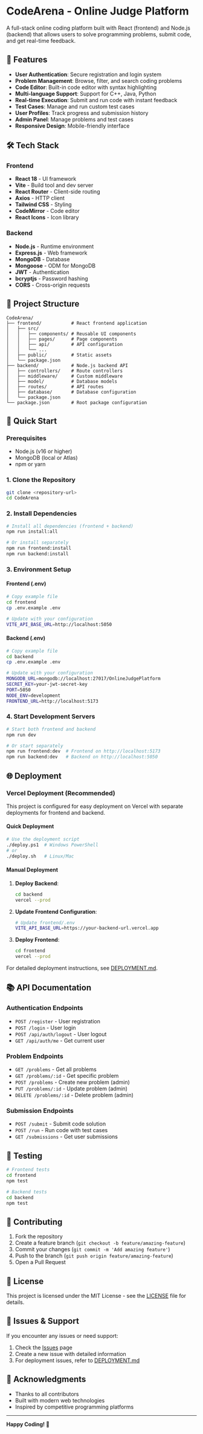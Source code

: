 # CodeArena - Online Judge Platform

A full-stack online coding platform built with React (frontend) and Node.js (backend) that allows users to solve programming problems, submit code, and get real-time feedback.

## 🚀 Features

- **User Authentication**: Secure registration and login system
- **Problem Management**: Browse, filter, and search coding problems
- **Code Editor**: Built-in code editor with syntax highlighting
- **Multi-language Support**: Support for C++, Java, Python
- **Real-time Execution**: Submit and run code with instant feedback
- **Test Cases**: Manage and run custom test cases
- **User Profiles**: Track progress and submission history
- **Admin Panel**: Manage problems and test cases
- **Responsive Design**: Mobile-friendly interface

## 🛠️ Tech Stack

### Frontend
- **React 18** - UI framework
- **Vite** - Build tool and dev server
- **React Router** - Client-side routing
- **Axios** - HTTP client
- **Tailwind CSS** - Styling
- **CodeMirror** - Code editor
- **React Icons** - Icon library

### Backend
- **Node.js** - Runtime environment
- **Express.js** - Web framework
- **MongoDB** - Database
- **Mongoose** - ODM for MongoDB
- **JWT** - Authentication
- **bcryptjs** - Password hashing
- **CORS** - Cross-origin requests

## 📁 Project Structure

```
CodeArena/
├── frontend/           # React frontend application
│   ├── src/
│   │   ├── components/ # Reusable UI components
│   │   ├── pages/      # Page components
│   │   ├── api/        # API configuration
│   │   └── ...
│   ├── public/         # Static assets
│   └── package.json
├── backend/            # Node.js backend API
│   ├── controllers/    # Route controllers
│   ├── middleware/     # Custom middleware
│   ├── model/          # Database models
│   ├── routes/         # API routes
│   ├── database/       # Database configuration
│   └── package.json
└── package.json        # Root package configuration
```

## 🚀 Quick Start

### Prerequisites
- Node.js (v16 or higher)
- MongoDB (local or Atlas)
- npm or yarn

### 1. Clone the Repository
```bash
git clone <repository-url>
cd CodeArena
```

### 2. Install Dependencies
```bash
# Install all dependencies (frontend + backend)
npm run install:all

# Or install separately
npm run frontend:install
npm run backend:install
```

### 3. Environment Setup

#### Frontend (.env)
```bash
# Copy example file
cd frontend
cp .env.example .env

# Update with your configuration
VITE_API_BASE_URL=http://localhost:5050
```

#### Backend (.env)
```bash
# Copy example file
cd backend
cp .env.example .env

# Update with your configuration
MONGODB_URL=mongodb://localhost:27017/OnlineJudgePlatform
SECRET_KEY=your-jwt-secret-key
PORT=5050
NODE_ENV=development
FRONTEND_URL=http://localhost:5173
```

### 4. Start Development Servers
```bash
# Start both frontend and backend
npm run dev

# Or start separately
npm run frontend:dev  # Frontend on http://localhost:5173
npm run backend:dev   # Backend on http://localhost:5050
```

## 🌐 Deployment

### Vercel Deployment (Recommended)

This project is configured for easy deployment on Vercel with separate deployments for frontend and backend.

#### Quick Deployment
```bash
# Use the deployment script
./deploy.ps1  # Windows PowerShell
# or
./deploy.sh   # Linux/Mac
```

#### Manual Deployment

1. **Deploy Backend**:
   ```bash
   cd backend
   vercel --prod
   ```

2. **Update Frontend Configuration**:
   ```bash
   # Update frontend/.env
   VITE_API_BASE_URL=https://your-backend-url.vercel.app
   ```

3. **Deploy Frontend**:
   ```bash
   cd frontend
   vercel --prod
   ```

For detailed deployment instructions, see [DEPLOYMENT.md](./DEPLOYMENT.md).

## 📚 API Documentation

### Authentication Endpoints
- `POST /register` - User registration
- `POST /login` - User login
- `POST /api/auth/logout` - User logout
- `GET /api/auth/me` - Get current user

### Problem Endpoints
- `GET /problems` - Get all problems
- `GET /problems/:id` - Get specific problem
- `POST /problems` - Create new problem (admin)
- `PUT /problems/:id` - Update problem (admin)
- `DELETE /problems/:id` - Delete problem (admin)

### Submission Endpoints
- `POST /submit` - Submit code solution
- `POST /run` - Run code with test cases
- `GET /submissions` - Get user submissions

## 🧪 Testing

```bash
# Frontend tests
cd frontend
npm test

# Backend tests
cd backend
npm test
```

## 🤝 Contributing

1. Fork the repository
2. Create a feature branch (`git checkout -b feature/amazing-feature`)
3. Commit your changes (`git commit -m 'Add amazing feature'`)
4. Push to the branch (`git push origin feature/amazing-feature`)
5. Open a Pull Request

## 📝 License

This project is licensed under the MIT License - see the [LICENSE](LICENSE) file for details.

## 🐛 Issues & Support

If you encounter any issues or need support:
1. Check the [Issues](../../issues) page
2. Create a new issue with detailed information
3. For deployment issues, refer to [DEPLOYMENT.md](./DEPLOYMENT.md)

## 🙏 Acknowledgments

- Thanks to all contributors
- Built with modern web technologies
- Inspired by competitive programming platforms

---

**Happy Coding! 🚀**
